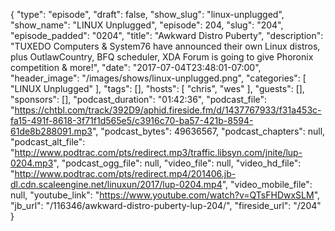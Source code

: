 {
  "type": "episode",
  "draft": false,
  "show_slug": "linux-unplugged",
  "show_name": "LINUX Unplugged",
  "episode": 204,
  "slug": "204",
  "episode_padded": "0204",
  "title": "Awkward Distro Puberty",
  "description": "TUXEDO Computers & System76 have announced their own Linux distros, plus OutlawCountry, BFQ scheduler, XDA Forum is going to give Phoronix competition & more!",
  "date": "2017-07-04T23:48:01-07:00",
  "header_image": "/images/shows/linux-unplugged.png",
  "categories": [
    "LINUX Unplugged"
  ],
  "tags": [],
  "hosts": [
    "chris",
    "wes"
  ],
  "guests": [],
  "sponsors": [],
  "podcast_duration": "01:42:36",
  "podcast_file": "https://chtbl.com/track/392D9/aphid.fireside.fm/d/1437767933/f31a453c-fa15-491f-8618-3f71f1d565e5/c3916c70-ba57-421b-8594-61de8b288091.mp3",
  "podcast_bytes": 49636567,
  "podcast_chapters": null,
  "podcast_alt_file": "http://www.podtrac.com/pts/redirect.mp3/traffic.libsyn.com/jnite/lup-0204.mp3",
  "podcast_ogg_file": null,
  "video_file": null,
  "video_hd_file": "http://www.podtrac.com/pts/redirect.mp4/201406.jb-dl.cdn.scaleengine.net/linuxun/2017/lup-0204.mp4",
  "video_mobile_file": null,
  "youtube_link": "https://www.youtube.com/watch?v=QTsFHDwxSLM",
  "jb_url": "/116346/awkward-distro-puberty-lup-204/",
  "fireside_url": "/204"
}

